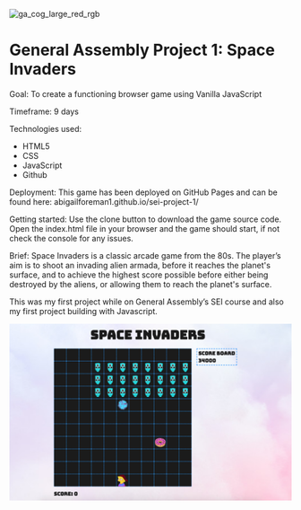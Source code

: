 ![ga_cog_large_red_rgb](https://cloud.githubusercontent.com/assets/40461/8183776/469f976e-1432-11e5-8199-6ac91363302b.png)

# General Assembly Project 1: Space Invaders

Goal: To create a functioning browser game using Vanilla JavaScript

Timeframe: 9 days

Technologies used:
* HTML5
* CSS
* JavaScript
* Github

Deployment: 
This game has been deployed on GitHub Pages and can be found here: abigailforeman1.github.io/sei-project-1/

Getting started: 
Use the clone button to download the game source code. Open the index.html file in your browser and the game should start, if not check the console for any issues.

Brief: 
Space Invaders is a classic arcade game from the 80s. The player’s aim is to shoot an invading alien armada, before it reaches the planet's surface, and to achieve the highest score possible before either being destroyed by the aliens, or allowing them to reach the planet's surface.

This was my first project while on General Assembly’s SEI course and also my first project building with Javascript.

![screenshot of space invaders game](https://github.com/abigailforeman1/sei-project-1/raw/master/assets/space_invaders.png)